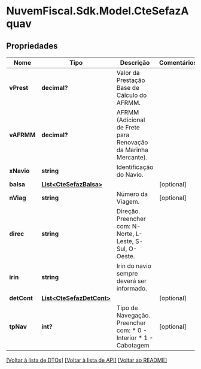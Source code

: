 # NuvemFiscal.Sdk.Model.CteSefazAquav

## Propriedades

Nome | Tipo | Descrição | Comentários
------------ | ------------- | ------------- | -------------
**vPrest** | **decimal?** | Valor da Prestação Base de Cálculo do AFRMM. | 
**vAFRMM** | **decimal?** | AFRMM (Adicional de Frete para Renovação da Marinha Mercante). | 
**xNavio** | **string** | Identificação do Navio. | 
**balsa** | [**List&lt;CteSefazBalsa&gt;**](CteSefazBalsa.md) |  | [optional] 
**nViag** | **string** | Número da Viagem. | [optional] 
**direc** | **string** | Direção.  Preencher com: N-Norte, L-Leste, S-Sul, O-Oeste. | 
**irin** | **string** | Irin do navio sempre deverá ser informado. | 
**detCont** | [**List&lt;CteSefazDetCont&gt;**](CteSefazDetCont.md) |  | [optional] 
**tpNav** | **int?** | Tipo de Navegação.  Preencher com:  * 0 - Interior  * 1 - Cabotagem | [optional] 

[[Voltar à lista de DTOs]](../README.md#documentation-for-models) [[Voltar à lista de API]](../README.md#documentation-for-api-endpoints) [[Voltar ao README]](../README.md)

